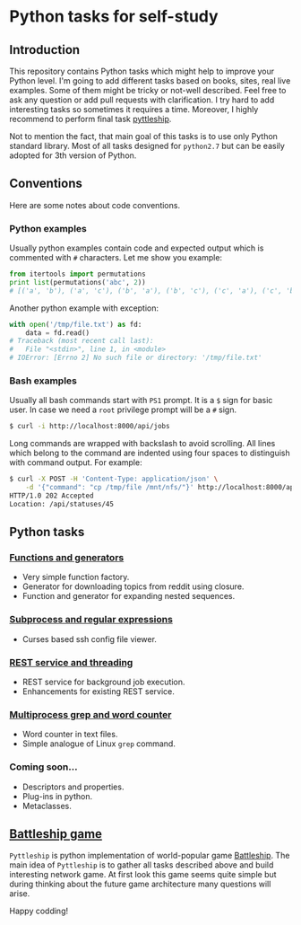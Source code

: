 # Python tasks for self-study

## Introduction

This repository contains Python tasks which might help to improve your Python
level. I'm going to add different tasks based on books, sites, real live
examples. Some of them might be tricky or not-well described. Feel free to ask
any question or add pull requests with clarification. I try hard to add
interesting tasks so sometimes it requires a time. Moreover, I highly recommend
to perform final task [pyttleship](tasks/pyttleship.md).

Not to mention the fact, that main goal of this tasks is to use only Python
standard library. Most of all tasks designed for `python2.7` but can be easily
adopted for 3th version of Python.

## Conventions

Here are some notes about code conventions.

### Python examples

Usually python examples contain code and expected output which is commented
with `#` characters. Let me show you example:

```python
from itertools import permutations
print list(permutations('abc', 2))
# [('a', 'b'), ('a', 'c'), ('b', 'a'), ('b', 'c'), ('c', 'a'), ('c', 'b')]
```

Another python example with exception:

```python
with open('/tmp/file.txt') as fd:
    data = fd.read()
# Traceback (most recent call last):
#   File "<stdin>", line 1, in <module>
# IOError: [Errno 2] No such file or directory: '/tmp/file.txt'
```

### Bash examples

Usually all bash commands start with `PS1` prompt. It is a `$` sign for basic
user. In case we need a `root` privilege prompt will be a `#` sign.

```bash
$ curl -i http://localhost:8000/api/jobs
```

Long commands are wrapped with backslash to avoid scrolling. All lines
which belong to the command are indented using four spaces to distinguish with
command output. For example:

```bash
$ curl -X POST -H 'Content-Type: application/json' \
    -d '{"command": "cp /tmp/file /mnt/nfs/"}' http://localhost:8000/api/jobs
HTTP/1.0 202 Accepted
Location: /api/statuses/45
```

## Python tasks

### [Functions and generators](tasks/functions_and_generators.md)
 - Very simple function factory.
 - Generator for downloading topics from reddit using closure.
 - Function and generator for expanding nested sequences.

### [Subprocess and regular expressions](tasks/subprocess_curses_and_regexp.md)
 - Curses based ssh config file viewer.

### [REST service and threading](tasks/rest_linux_command_service.md)
 - REST service for background job execution.
 - Enhancements for existing REST service.

### [Multiprocess grep and word counter](tasks/grep_and_words_counter.md)
 - Word counter in text files.
 - Simple analogue of Linux `grep` command.

### Coming soon...
 - Descriptors and properties.
 - Plug-ins in python.
 - Metaclasses.

## [Battleship game](tasks/pyttleship.md)
`Pyttleship` is python implementation of world-popular game [Battleship].
The main idea of `Pyttleship` is to gather all tasks described above and build
interesting network game. At first look this game seems quite simple but
during thinking about the future game architecture many questions will arise.

Happy codding!

[battleship]:https://en.wikipedia.org/wiki/Battleship_(game)
